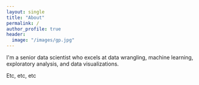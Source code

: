 ```yaml
---
layout: single
title: "About"
permalink: /
author_profile: true
header:
  image: "/images/gp.jpg"
---
```


I'm a senior data scientist who excels at data wrangling, machine learning, exploratory analysis, and data visualizations.

Etc, etc, etc

